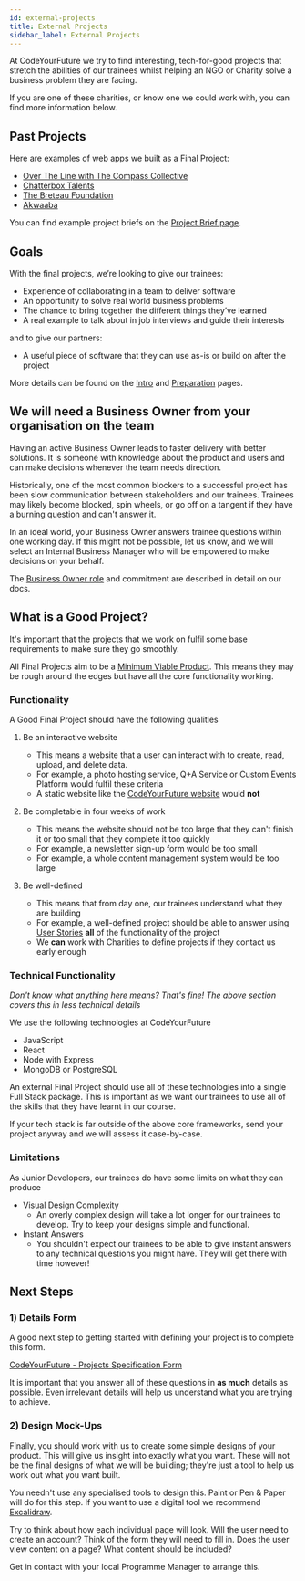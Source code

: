 ```yaml
---
id: external-projects
title: External Projects
sidebar_label: External Projects
---
```


At CodeYourFuture we try to find interesting, tech-for-good projects that stretch the abilities of our trainees whilst helping an NGO or Charity solve a business problem they are facing. 

If you are one of these charities, or know one we could work with, you can find more information below. 

## Past Projects

Here are examples of web apps we built as a Final Project:

- [Over The Line with The Compass Collective](https://over-the-line.uk/)
- [Chatterbox Talents](https://ldn8-horizon-chatterbox-talent.netlify.app/)
- [The Breteau Foundation](https://bugsquashers-edu.netlify.app/)
- [Akwaaba](https://akwaaba.netlify.app/)

You can find example project briefs on the [Project Brief page](./projects).

## Goals

With the final projects, we’re looking to give our trainees:

- Experience of collaborating in a team to deliver software
- An opportunity to solve real world business problems
- The chance to bring together the different things they’ve learned
- A real example to talk about in job interviews and guide their interests

and to give our partners:

- A useful piece of software that they can use as-is or build on after the project

More details can be found on the [Intro](./intro) and [Preparation](./prep) pages.

## We will need a Business Owner from your organisation on the team

Having an active Business Owner leads to faster delivery with better solutions. It is someone with knowledge about the product and users and can make decisions whenever the team needs direction.

Historically, one of the most common blockers to a successful project has been slow communication between stakeholders and our trainees. Trainees may likely become blocked, spin wheels, or go off on a tangent if they have a burning question and can't answer it.

In an ideal world, your Business Owner answers trainee questions within one working day. If this might not be possible, let us know, and we will select an Internal Business Manager who will be empowered to make decisions on your behalf.

The [Business Owner role](https://docs.codeyourfuture.io/volunteers/teams-1/cyf-products-final-projects/roles/business-owner-final-projects) and commitment are described in detail on our docs.

## What is a Good Project?

It's important that the projects that we work on fulfil some base requirements to make sure they go smoothly.

All Final Projects aim to be a [Minimum Viable Product](https://www.agilealliance.org/glossary/mvp/). This means they may be rough around the edges but have all the core functionality working.

### Functionality

A Good Final Project should have the following qualities

1. Be an interactive website

   - This means a website that a user can interact with to create, read, upload, and delete data.
   - For example, a photo hosting service, Q+A Service or Custom Events Platform would fulfil these criteria
   - A static website like the [CodeYourFuture website](https://www.codeyourfuture.io) would **not**

2. Be completable in four weeks of work

   - This means the website should not be too large that they can't finish it or too small that they complete it too quickly
   - For example, a newsletter sign-up form would be too small
   - For example, a whole content management system would be too large

3. Be well-defined

   - This means that from day one, our trainees understand what they are building
   - For example, a well-defined project should be able to answer using [User Stories](https://www.mountaingoatsoftware.com/agile/user-stories) **all** of the functionality of the project
   - We **can** work with Charities to define projects if they contact us early enough

### Technical Functionality

_Don't know what anything here means? That's fine! The above section covers this in less technical details_

We use the following technologies at CodeYourFuture

- JavaScript
- React
- Node with Express
- MongoDB or PostgreSQL

An external Final Project should use all of these technologies into a single Full Stack package. This is important as we want our trainees to use all of the skills that they have learnt in our course.

If your tech stack is far outside of the above core frameworks, send your project anyway and we will assess it case-by-case. 

### Limitations

As Junior Developers, our trainees do have some limits on what they can produce

- Visual Design Complexity
  - An overly complex design will take a lot longer for our trainees to develop. Try to keep your designs simple and functional.
- Instant Answers
  - You shouldn't expect our trainees to be able to give instant answers to any technical questions you might have. They will get there with time however!

## Next Steps

### 1) Details Form

A good next step to getting started with defining your project is to complete this form.

[CodeYourFuture - Projects Specification Form](https://forms.gle/Gn85Kdna6QB2Qfcp9)

It is important that you answer all of these questions in **as much** details as possible. Even irrelevant details will help us understand what you are trying to achieve.

### 2) Design Mock-Ups

Finally, you should work with us to create some simple designs of your product. This will give us insight into exactly what you want. These will not be the final designs of what we will be building; they're just a tool to help us work out what you want built.

You needn't use any specialised tools to design this. Paint or Pen & Paper will do for this step. If you want to use a digital tool we recommend [Excalidraw](https://excalidraw.com/).

Try to think about how each individual page will look. Will the user need to create an account? Think of the form they will need to fill in. Does the user view content on a page? What content should be included?

Get in contact with your local Programme Manager to arrange this.
